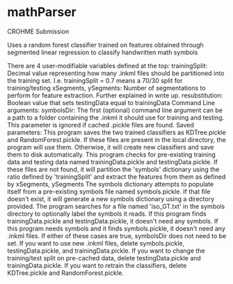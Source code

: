 # mathParser
CROHME Submission

Uses a random forest classifier trained on features obtained through segmented linear regression to classify handwritten math symbols

There are 4 user-modifiable variables defined at the top:
	trainingSplit: 
		Decimal value representing how many .inkml files should be partitioned into the 
		training set. I.e. trainingSplit = 0.7 means a 70/30 split for training/testing
	xSegments, ySegments:
		Number of segmentations to perform for feature extraction. Further explained
		in write up.
	resubstitution:
		Boolean value that sets testingData equal to trainingData
Command Line arguments:
			symbolsDir: The first (optional) command line argument can be a path to a folder containing the .inkml
				it should use for training and testing. This parameter is ignored if cached .pickle files are found.
Saved parameters:
	This program saves the two trained classifiers as KDTree.pickle and RandomForest.pickle.
		If these files are present in the local directory, the program will use them. Otherwise,
		it will create new classifiers and save them to disk automatically.
	This program checks for pre-existing training data and testing data named trainingData.pickle
		and testingData.pickle. If these files are not found, it will partition the 'symbols' 
		dictionary using the ratio defined by 'trainingSplit' and extract the features from them as defined by 
		xSegments, ySegments
			The symbols dictionary attempts to populate itself from a pre-existing symbols file named
				symbols.pickle. If that file doesn't exist, it will generate a new symbols dictionary
				using a directory provided. The program searches for a file named 'iso_GT.txt' in the 
				symbols directory to optionally label the symbols it reads.
If this program finds trainingData.pickle and testingData.pickle, it doesn't need any symbols.
If this program needs symbols and it finds symbols.pickle, it doesn't need any .inkml files.
If either of these cases are true, symbolsDir does not need to be set.
If you want to use new .inkml files, delete symbols.pickle, testingData.pickle, and trainingData.pickle.
If you want to change the training/test split on pre-cached data, delete testingData.pickle and trainingData.pickle.
If you want to retrain the classifiers, delete KDTree.pickle and RandomForest.pickle.
